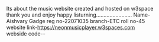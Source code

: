 Its about the music website created and hosted on w3space 
thank you and enjoy 
happy listurning........................
        Name-Aishvary Gadge   reg no-22071035
branch-ETC  roll no-45
website link-https://neonmusicplayer.w3spaces.com
webside code--<!DOCTYPE html>
<html lang="en">
<head>
    <title>Neon Band</title>
    <meta charset="UTF-8">
    <meta name="viewport" content="width=device-width, initial-scale=1">
    <style>
        * {
            box-sizing: border-box;
        }

        /* Style the body */
        body {
            font-family: Arial, Helvetica, sans-serif;
            margin: 0;
            background-color: #222;
            color: white;
        }

        /* Header/logo Title */
        .header {
            padding: 50px;
            text-align: center;
            background: linear-gradient(to right, #1abc9c, #16a085);
            color: white;
        }

        /* Increase the font size of the heading */
        .header h1 {
            font-size: 50px;
            text-transform: uppercase;
        }

        /* Style the top navigation bar */
        .navbar {
            overflow: hidden;
            background-color: #333;
        }

        /* Style the navigation bar links */
        .navbar a {
            float: left;
            display: block;
            color: white;
            text-align: center;
            padding: 14px 20px;
            text-decoration: none;
            font-size: 18px;
        }

        /* Change color on hover */
        .navbar a:hover {
            background-color: #ddd;
            color: black;
        }

        /* Section styles */
        section {
            padding: 40px;
            background: rgba(31, 31, 31, 0.9);
            margin: 20px;
            border-radius: 10px;
            box-shadow: 0 6px 20px rgba(0, 0, 0, 0.7);
        }

        section h2 {
            color: #00e676;
            text-transform: uppercase;
            text-align: center;
            margin-bottom: 20px;
        }

        /* Music Player container */
        .player-container {
            background: rgba(31, 31, 31, 0.9);
            padding: 30px;
            border-radius: 20px;
            box-shadow: 0 6px 20px rgba(0, 0, 0, 0.7);
            text-align: center;
            margin: 50px auto;
            width: 100%;
            max-width: 500px;
        }

        .player-container h1 {
            font-size: 30px;
            margin-bottom: 20px;
            color: #00e676;
            text-transform: uppercase;
        }

        /* Images */
        .image-gallery {
            display: flex;
            flex-wrap: wrap;
            justify-content: center;
            gap: 20px;
            margin: 20px 0;
        }

        .image-gallery img {
            width: 200px; /* Adjust size as needed */
            border-radius: 10px;
            box-shadow: 0 4px 10px rgba(0, 0, 0, 0.5);
        }

        /* Footer */
        .footer {
            padding: 20px;
            text-align: center;
            background: linear-gradient(to right, #1abc9c, #16a085);
            color: white;
            position: fixed;
            bottom: 0;
            width: 100%;
        }

        /* Contact Us Section */
        #contact {
            padding: 60px; /* Increased padding for visibility */
        }

        #contact-form input, #contact-form textarea {
            width: 100%;
            padding: 10px;
            margin: 10px 0;
            border: 1px solid #ccc;
            border-radius: 5px;
        }

        #contact-form input[type="submit"] {
            background-color: #1abc9c;
            color: white;
            border: none;
            cursor: pointer;
        }

        #contact-form input[type="submit"]:hover {
            background-color: #16a085;
        }
    </style>
</head>
<body>

<div class="header">
    <h1>Neon Band</h1>
    <p>Relax, enjoy, and listen to our music.</p>
</div>

<!-- Navigation Bar -->
<div class="navbar">
    <a href="#">Home</a>
    <a href="#meet-the-band">Meet the Band</a>
    <a href="#playlist">Playlist</a>
    <a href="#contact">Contact Us</a>
</div>

<!-- Home Section -->
<section id="home">
    <h2>Welcome to Neon Band</h2>
    <p>Neon Band is a vibrant and energetic group of 21-year-old musicians who bring their unique sound and passion for music to life. Founded with the mission to create music that resonates with people from all walks of life, our band combines elements of pop, rock, and indie to produce catchy melodies and heartfelt lyrics. Our journey began in high school, where we discovered our love for performing together. Since then, we have been dedicated to perfecting our craft, writing original songs, and connecting with our audience.</p>
    <p>We believe in the power of music to inspire, uplift, and bring people together. Our music is a reflection of our experiences, dreams, and the world around us. Each song we create tells a story, inviting listeners to join us on a journey of emotion and connection. Whether it's an upbeat anthem that gets you dancing or a soulful ballad that touches your heart, we aim to leave a lasting impression through our sound.</p>
    <p>As a band, we thrive on collaboration and creativity. Our diverse backgrounds and influences shape our music, making each performance a unique experience. We're not just musicians; we're friends who share a common goal: to spread joy and positivity through our art. We invite you to explore our music, join us at our shows, and become part of the Neon Band family.</p>
</section>

<!-- Meet the Band Section -->
<section id="meet-the-band">
    <h2>Meet the Band</h2>
    <p>Get to know the members of Neon Band! Our talented lineup includes:</p>
    <ul>
        <li><strong>Alex</strong> - Lead Vocals & Guitar: The heart and soul of our band, Alex brings raw emotion to every performance.</li>
        <li><strong>Jamie</strong> - Drums: With a passion for rhythm, Jamie keeps the beat and drives our songs forward.</li>
        <li><strong>Sam</strong> - Bass Guitar: The groove master, Sam adds depth and funk to our sound.</li>
        <li><strong>Taylor</strong> - Keyboards: A musical wizard, Taylor creates the rich textures that define our unique style.</li>
    </ul>
</section>

<!-- Music Player Section -->
<section id="playlist">
    <h2>Playlist</h2>
    <div class="player-container">
        <h1>Now Playing</h1>
        <p id="song-title">Select a song to play</p>

        <div class="controls">
            <button id="prev-btn">⏮️</button>
            <button id="play-btn">▶️</button>
            <button id="next-btn">⏭️</button>
        </div>

        <div class="progress-container" id="progress-container">
            <div class="progress" id="progress"></div>
        </div>

        <div class="time-display">
            <span id="current-time">0:00</span>
            <span id="song-duration">0:00</span>
        </div>

        <!-- Volume Control -->
        <div class="volume-container">
            <label for="volume">Volume:</label>
            <input type="range" id="volume" class="volume-slider" min="0" max="1" step="0.01" value="1">
        </div>
    </div>
</section>

<!-- Image Gallery -->
<section id="image-gallery">
    <h2>Music Inspirations</h2>
    <div class="image-gallery">
        <img src="https://images.unsplash.com/photo-1604067713197-1b3d0e6cd057" alt="Musical Instruments 1">
        <img src="https://images.unsplash.com/photo-1532273480445-2f1a0ed277f0" alt="Musical Instruments 2">
        <img src="https://images.unsplash.com/photo-1554212468-22d8b19b91ec" alt="Musical Instruments 3">
        <img src="https://images.unsplash.com/photo-1526221769524-41d9f24f9c57" alt="Musical Instruments 4">
        <img src="https://images.unsplash.com/photo-1573122539756-b97e2ab8db1f" alt="Musical Instruments 5">
        <img src="https://images.unsplash.com/photo-1509611985654-f54a35e7ae7f" alt="Musical Instruments 6">
    </div>
</section>

<!-- Contact Us Section -->
<section id="contact">
    <h2>Contact Us</h2>
    <form id="contact-form">
        <input type="text" placeholder="Your Name" required>
        <input type="email" placeholder="Your Email" required>
        <textarea rows="5" placeholder="Your Message" required></textarea>
        <input type="submit" value="Send Message">
    </form>
</section>

<div class="footer">
    <p>&copy; 2024 Neon Band. All rights reserved.</p>
</div>

<script>
    const songs = [
        {
            title: "Song 1",
            src: "https://www.soundhelix.com/examples/mp3/SoundHelix-Song-1.mp3"
        },
        {
            title: "Song 2",
            src: "https://www.soundhelix.com/examples/mp3/SoundHelix-Song-2.mp3"
        },
        {
            title: "Song 3",
            src: "https://www.soundhelix.com/examples/mp3/SoundHelix-Song-3.mp3"
        }
    ];

    let currentSongIndex = 0;
    const audio = new Audio(songs[currentSongIndex].src);
    const playButton = document.getElementById('play-btn');
    const prevButton = document.getElementById('prev-btn');
    const nextButton = document.getElementById('next-btn');
    const songTitle = document.getElementById('song-title');
    const currentTimeDisplay = document.getElementById('current-time');
    const songDurationDisplay = document.getElementById('song-duration');
    const volumeSlider = document.getElementById('volume');
    const progressContainer = document.getElementById('progress-container');
    const progress = document.getElementById('progress');

    function loadSong(index) {
        audio.src = songs[index].src;
        songTitle.textContent = songs[index].title;
        audio.load();
    }

    function playSong() {
        audio.play();
        playButton.textContent = "⏸️"; // Change play button to pause
    }

    function pauseSong() {
        audio.pause();
        playButton.textContent = "▶️"; // Change pause button back to play
    }

    playButton.addEventListener('click', () => {
        if (audio.paused) {
            playSong();
        } else {
            pauseSong();
        }
    });

    prevButton.addEventListener('click', () => {
        currentSongIndex = (currentSongIndex - 1 + songs.length) % songs.length;
        loadSong(currentSongIndex);
        playSong();
    });

    nextButton.addEventListener('click', () => {
        currentSongIndex = (currentSongIndex + 1) % songs.length;
        loadSong(currentSongIndex);
        playSong();
    });

    audio.addEventListener('loadedmetadata', () => {
        songDurationDisplay.textContent = formatTime(audio.duration);
        progress.style.width = '0%';
    });

    audio.addEventListener('timeupdate', () => {
        const currentTime = audio.currentTime;
        currentTimeDisplay.textContent = formatTime(currentTime);
        progress.style.width = (currentTime / audio.duration) * 100 + '%';
    });

    volumeSlider.addEventListener('input', (e) => {
        audio.volume = e.target.value;
    });

    function formatTime(seconds) {
        const minutes = Math.floor(seconds / 60);
        const secs = Math.floor(seconds % 60);
        return `${minutes}:${secs < 10 ? '0' : ''}${secs}`;
    }

    // Initialize the player with the first song
    loadSong(currentSongIndex);
</script>

</body>
</html>

*issues-due to some technical issues to img saving services the img might not be visible 
